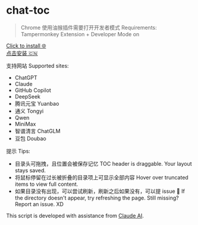 # chat-toc

> Chrome 使用油猴插件需要打开开发者模式
> Requirements: Tampermonkey Extension + Developer Mode on

[Click to install 🌐](https://raw.githubusercontent.com/EricWvi/chat-toc/main/chat-toc.user.js)
<br>
[点击安装 🇨🇳](https://gitee.com/ericwvi/chat-toc/raw/main/chat-toc.cn.user.js)

支持网站 Supported sites:
- ChatGPT
- Claude
- GitHub Copilot
- DeepSeek
- 腾讯元宝 Yuanbao
- 通义 Tongyi
- Qwen
- MiniMax
- 智谱清言 ChatGLM
- 豆包 Doubao

提示 Tips:
- 目录头可拖拽，且位置会被保存记忆 TOC header is draggable. Your layout stays saved.
- 将鼠标停留在过长被折叠的目录项上可显示全部内容 Hover over truncated items to view full content.
- 如果目录没有出现，可以尝试刷新，刷新之后如果没有，可以提 issue 🤣 If the directory doesn't appear, try refreshing the page. Still missing? Report an issue. XD 

This script is developed with assistance from [Claude AI](https://claude.ai/).
